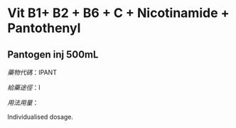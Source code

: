 # Vit B1+ B2 + B6 + C + Nicotinamide + Pantothenyl

## Pantogen inj 500mL

*藥物代碼*：IPANT

*給藥途徑*：I

*用法用量*：

Individualised dosage.

